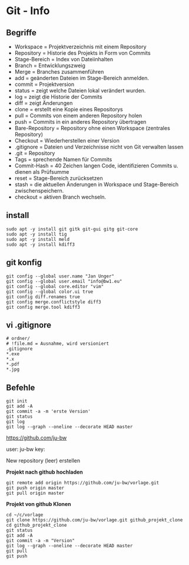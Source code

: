 # Git - Info

## Begriffe

* Workspace  = Projektverzeichnis mit einem Repository
* Repository = Historie des Projekts in Form von Commits
* Stage-Bereich = Index von Dateiinhalten
* Branch     = Entwicklungszweig
* Merge      = Branches zusammenführen 
* add        =  geänderten Dateien im Stage-Bereich anmelden.
* commit     = Projektversion
* status     =  zeigt welche Dateien lokal verändert wurden.
* log        = zeigt die Historie der Commits
* diff       = zeigt Änderungen
* clone      = erstellt eine Kopie eines Repositorys
* pull       = Commits von einem anderen Repository holen
* push       = Commits in ein anderes Repository übertragen
* Bare-Repository = Repository ohne einen Workspace (zentrales Repository)
* Checkout   = Wiederherstellen einer Version
* .gitignore = Dateien und Verzeichnisse nicht von Git verwalten lassen
* .git       = Repository
* Tags       = sprechende Namen für Commits
* Commit-Hash = 40 Zeichen langen Code, identifizieren Commits u. dienen als Prüfsumme
* reset      = Stage-Bereich zurücksetzen
* stash      = die aktuellen Änderungen in Workspace und Stage-Bereich zwischenspeichern.
* checkout   = aktiven Branch wechseln.

## install

~~~
sudo apt -y install git gitk git-gui gitg git-core
sudo apt -y install tig
sudo apt -y install meld
sudo apt -y install kdiff3
~~~

## git konfig

~~~
git config --global user.name "Jan Unger"
git config --global user.email "info@bw1.eu"
git config --global core.editor "vim"
git config --global color.ui true
git config diff.renames true
git config merge.conflictstyle diff3
git config merge.tool kdiff3
~~~

## vi .gitignore

~~~
# ordner/
# !file.md = Ausnahme, wird versioniert
.gitignore
*.exe
*.x
*.pdf
*.jpg
~~~

## Befehle

~~~
git init
git add -A
git commit -a -m 'erste Version'
git status
git log
git log --graph --oneline --decorate HEAD master
~~~

<https://github.com/ju-bw>

user: ju-bw
key:

New repository (leer) erstellen

**Projekt nach github hochladen**

~~~
git remote add origin https://github.com/ju-bw/vorlage.git
git push origin master
git pull origin master
~~~

**Projekt von github Klonen**

~~~
cd ~/c/vorlage
git clone https://github.com/ju-bw/vorlage.git github_projekt_clone
cd github_projekt_clone
git status
git add -A
git commit -a -m "Version"
git log --graph --oneline --decorate HEAD master
git pull
git push
~~~

